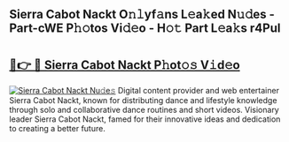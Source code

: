 ## Sierra Cabot Nackt O𝚗𝚕yf𝚊ns L𝚎a𝚔ed N𝚞𝚍es - Part-cWE P𝚑𝚘tos Vi𝚍𝚎o - H𝚘𝚝 Part L𝚎a𝚔s r4Pul

# <h2><a href="http://kf1kx3.oniu.top/?m=Sierra+Cabot+Nackt">🔗👉 🔴 Sierra Cabot Nackt P𝚑ot𝚘𝚜 V𝚒d𝚎o</a></h2>

[![Sierra Cabot Nackt Nu𝚍e𝚜](https://i.imgur.com/0qMVB7G.gif)](http://kf1kx3.oniu.top/?m=Sierra+Cabot+Nackt)
Digital content provider and web entertainer Sierra Cabot Nackt, known for distributing dance and lifestyle knowledge through solo and collaborative dance routines and short videos. Visionary leader Sierra Cabot Nackt, famed for their innovative ideas and dedication to creating a better future.  
